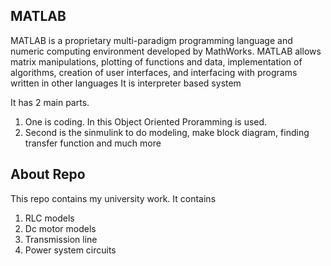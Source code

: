 ## MATLAB

MATLAB is a proprietary multi-paradigm programming language and numeric computing environment developed by MathWorks. MATLAB allows matrix manipulations, plotting of functions and data, implementation of algorithms, creation of user interfaces, and interfacing with programs written in other languages
It is interpreter based system

It has 2 main parts.

1. One is coding. In this Object Oriented Proramming is used.
2. Second is the sinmulink to do modeling, make block diagram, finding transfer function and much more

## About Repo

This repo contains my university work. It contains 

1. RLC models
2. Dc motor models
3. Transmission line
4. Power system circuits


